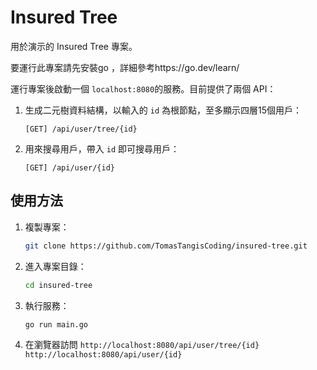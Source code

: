# Insured Tree

用於演示的 Insured Tree 專案。

要運行此專案請先安裝go ，詳細參考https://go.dev/learn/

運行專案後啟動一個 `localhost:8080`的服務。目前提供了兩個 API：

1. 生成二元樹資料結構，以輸入的 `id` 為根節點，至多顯示四層15個用戶：
   ```
   [GET] /api/user/tree/{id}
   ```
2. 用來搜尋用戶，帶入 `id` 即可搜尋用戶：
   ```
   [GET] /api/user/{id}
   ```

## 使用方法

1. 複製專案：

   ```bash
   git clone https://github.com/TomasTangisCoding/insured-tree.git
   ```

2. 進入專案目錄：

   ```bash
   cd insured-tree
   ```

3. 執行服務：

   ```bash
   go run main.go
   ```

4. 在瀏覽器訪問 
`http://localhost:8080/api/user/tree/{id}`
`http://localhost:8080/api/user/{id}`
